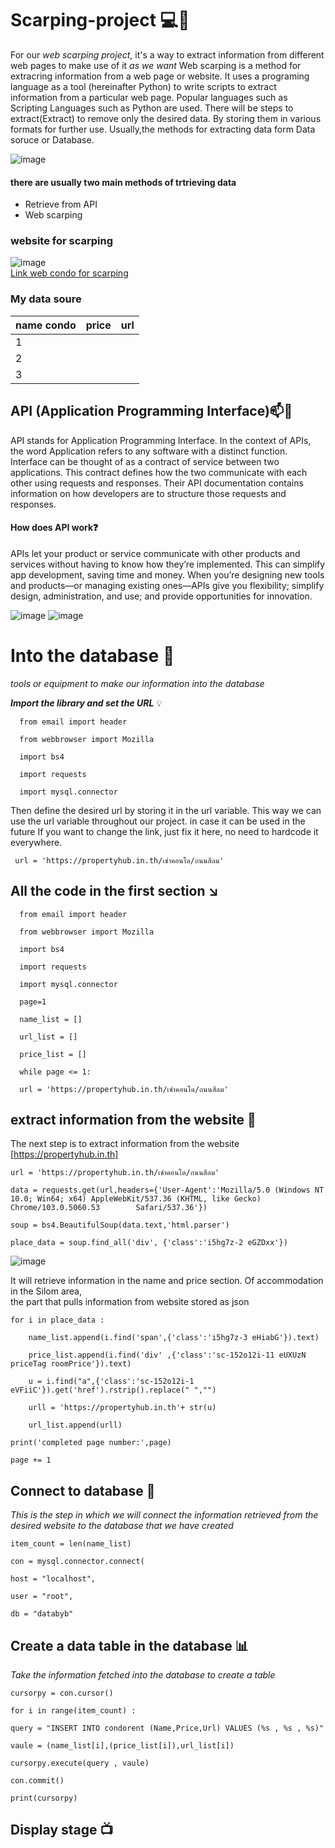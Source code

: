 # Scarping-project :computer::office:

For our *web scarping project*, it's a way to extract information from different web pages to make use of it  *as we want* Web scarping is a method for extracring information from a web page or website. It uses a programing language as a tool (hereinafter Python) to write scripts to extract information from a particular web page. Popular languages such as Scripting Languages such as Python are used. There will be steps to extract(Extract) to remove only the desired data. By storing them in various formats for further use. Usually,the methods for extracting data form Data soruce or Database.

![image](https://www.webharvy.com/images/web%20scraping.png)

#### there are usually two main methods of trtrieving data
  * Retrieve from API
  * Web scarping

### website for scarping
![image](https://propertyhub.in.th/images/logo-large.png)<br>
<a href="https://propertyhub.in.th/เช่าคอนโด/ถนนสีลม">Link web condo for scarping</a>

### My data soure 
| name condo |   price  |  url  | 
| ---------- | -------- | ----- |
| 1          |          |       |  
| 2          |          |       |
| 3          |          |       |    

## API (Application Programming Interface):mailbox::high_brightness:
API stands for Application Programming Interface. In the context of APIs, the word Application refers to any software with a distinct function. Interface can be thought of as a contract of service between two applications. This contract defines how the two communicate with each other using requests and responses. Their API documentation contains information on how developers are to structure those requests and responses.
  
  
  #### How does API work:question:
  APIs let your product or service communicate with other products and services without having to know how they’re implemented. This can simplify app development, saving time and money. When you’re designing new tools and products—or managing existing ones—APIs give you flexibility; simplify design, administration, and use; and provide opportunities for innovation.

  ![image](https://miro.medium.com/max/1058/1*pFJDQdzWB4SvonNfO6tM4A.png) ![image](https://learn.g2crowd.com/hubfs/what-is-web-scraping.png)

# Into the database :closed_lock_with_key:

*tools or equipment to make our information into the database* <br>

   _**Import the library and set the URL**_ :bulb:
   
      from email import header
      
      from webbrowser import Mozilla
      
      import bs4
      
      import requests
      
      import mysql.connector
      
   
   Then define the desired url by storing it in the url variable. This way we can use the url variable throughout our project. in case it can be used in the future If you want to change the link, just fix it here, no need to hardcode it everywhere.
   
     url = 'https://propertyhub.in.th/เช่าคอนโด/ถนนสีลม'
     
## All the code in the first section :arrow_lower_right:

      from email import header
      
      from webbrowser import Mozilla
      
      import bs4
      
      import requests
      
      import mysql.connector

      page=1
      
      name_list = []
      
      url_list = []
      
      price_list = []
      
      while page <= 1:
      
      url = 'https://propertyhub.in.th/เช่าคอนโด/ถนนสีลม'
      
## extract information from the website :incoming_envelope:

The next step is to extract information from the website [https://propertyhub.in.th]

    url = 'https://propertyhub.in.th/เช่าคอนโด/ถนนสีลม'
    
    data = requests.get(url,headers={'User-Agent':'Mozilla/5.0 (Windows NT 10.0; Win64; x64) AppleWebKit/537.36 (KHTML, like Gecko) Chrome/103.0.5060.53        Safari/537.36'})
    
    soup = bs4.BeautifulSoup(data.text,'html.parser')
    
    place_data = soup.find_all('div', {'class':'i5hg7z-2 eGZDxx'})
    
![image](https://scontent.fbkk10-1.fna.fbcdn.net/v/t1.15752-9/318779968_668259588086126_7518729051720835986_n.png?_nc_cat=105&ccb=1-7&_nc_sid=ae9488&_nc_ohc=9H7mVCA15sIAX-7v59j&_nc_ht=scontent.fbkk10-1.fna&oh=03_AdTWWT3XmaCwroHtdE6e01EUDnOmCuiFJ_f6sZSVLvMhGQ&oe=63C088FA)
    
It will retrieve information in the name and price section. Of accommodation in the Silom area,<br> the part that pulls information from website stored as json

    for i in place_data :
    
        name_list.append(i.find('span',{'class':'i5hg7z-3 eHiabG'}).text)
        
        price_list.append(i.find('div' ,{'class':'sc-152o12i-11 eUXUzN priceTag roomPrice'}).text) 
        
        u = i.find("a",{'class':'sc-152o12i-1 eVFiiC'}).get('href').rstrip().replace(" ","")
        
        urll = 'https://propertyhub.in.th'+ str(u)
        
        url_list.append(urll)
        
    print('completed page number:',page)   
    
    page += 1 
    
## Connect to database :book:

_This is the step in which we will connect the information retrieved from the desired website to the database that we have created_

    item_count = len(name_list)
     
    con = mysql.connector.connect(
    
    host = "localhost",
    
    user = "root",
    
    db = "databyb"
    
## Create a data table in the database :bar_chart:

_Take the information fetched into the database to create a table_

    cursorpy = con.cursor()
    
    for i in range(item_count) :
    
    query = "INSERT INTO condorent (Name,Price,Url) VALUES (%s , %s , %s)"
    
    vaule = (name_list[i],(price_list[i]),url_list[i])
    
    cursorpy.execute(query , vaule)

    con.commit()
    
    print(cursorpy)
    
## Display stage :tv:

